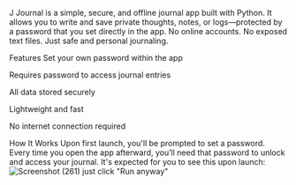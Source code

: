 J Journal is a simple, secure, and offline journal app built with Python. It allows you to write and save private thoughts, notes, or logs—protected by a password that you set directly in the app. No online accounts. No exposed text files. Just safe and personal journaling.

Features
Set your own password within the app

Requires password to access journal entries

All data stored securely

Lightweight and fast

No internet connection required

How It Works
Upon first launch, you'll be prompted to set a password. Every time you open the app afterward, you’ll need that password to unlock and access your journal.
It's expected for you to see this upon launch: 
![Screenshot (261)](https://github.com/user-attachments/assets/e32f3439-1682-485e-98e0-6b72bed570ac)
just click "Run anyway"

